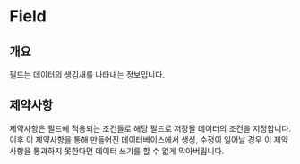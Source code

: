 # Field

## 개요

필드는 데이터의 생김새를 나타내는 정보입니다.

## 제약사항&#x20;

제약사항은 필드에 적용되는 조건들로 해당 필드로 저장될 데이터의 조건을 지정합니다. 이후 이 제약사항을 통해 만들어진 데이터베이스에서 생성, 수정이 일어날 경우 이 제약사항을 통과하지 못한다면 데이터 쓰기를 할 수 없게 막아버립니다.
